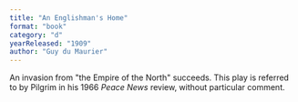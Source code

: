 ```yaml
---
title: "An Englishman's Home"
format: "book"
category: "d"
yearReleased: "1909"
author: "Guy du Maurier"
---
```

An invasion from "the Empire of the North" succeeds. This  play is referred to by Pilgrim in his 1966 _Peace News_ review, without  particular comment.
 
 
